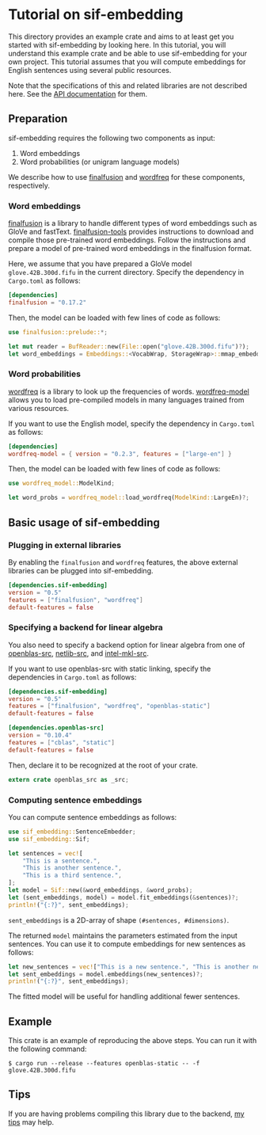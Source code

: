 # Tutorial on sif-embedding

This directory provides an example crate and aims to at least get you started with sif-embedding by looking here.
In this tutorial, you will understand this example crate and be able to use sif-embedding for your own project.
This tutorial assumes that you will compute embeddings for English sentences using several public resources.

Note that the specifications of this and related libraries are not described here.
See the [API documentation](https://docs.rs/sif-embedding/) for them.

## Preparation

sif-embedding requires the following two components as input:

1. Word embeddings
2. Word probabilities (or unigram language models)

We describe how to use [finalfusion](https://docs.rs/finalfusion/) and [wordfreq](https://docs.rs/wordfreq/latest/wordfreq/) for these components, respectively.

### Word embeddings

[finalfusion](https://docs.rs/finalfusion/) is a library to handle different types of word embeddings such as GloVe and fastText.
[finalfusion-tools](../../finalfusion-tools) provides instructions to download and compile those pre-trained word embeddings.
Follow the instructions and prepare a model of pre-trained word embeddings in the finalfusion format.

Here, we assume that you have prepared a GloVe model `glove.42B.300d.fifu` in the current directory.
Specify the dependency in `Cargo.toml` as follows:

```toml
[dependencies]
finalfusion = "0.17.2"
```

Then, the model can be loaded with few lines of code as follows:

```rust
use finalfusion::prelude::*;

let mut reader = BufReader::new(File::open("glove.42B.300d.fifu")?);
let word_embeddings = Embeddings::<VocabWrap, StorageWrap>::mmap_embeddings(&mut reader)?;
```

### Word probabilities

[wordfreq](https://docs.rs/wordfreq/latest/wordfreq/) is a library to look up the frequencies of words.
[wordfreq-model](https://docs.rs/wordfreq-model/) allows you to load pre-compiled models in many languages trained from various resources.

If you want to use the English model, specify the dependency in `Cargo.toml` as follows:

```toml
[dependencies]
wordfreq-model = { version = "0.2.3", features = ["large-en"] }
```

Then, the model can be loaded with few lines of code as follows:

```rust
use wordfreq_model::ModelKind;

let word_probs = wordfreq_model::load_wordfreq(ModelKind::LargeEn)?;
```

## Basic usage of sif-embedding

### Plugging in external libraries

By enabling the `finalfusion` and `wordfreq` features, the above external libraries can be plugged into sif-embedding.

```toml
[dependencies.sif-embedding]
version = "0.5"
features = ["finalfusion", "wordfreq"]
default-features = false
```

### Specifying a backend for linear algebra

You also need to specify a backend option for linear algebra from one of [openblas-src](https://github.com/blas-lapack-rs/openblas-src), [netlib-src](https://github.com/blas-lapack-rs/netlib-src), and [intel-mkl-src](https://github.com/rust-math/intel-mkl-src).

If you want to use openblas-src with static linking, specify the dependencies in `Cargo.toml` as follows:

```toml
[dependencies.sif-embedding]
version = "0.5"
features = ["finalfusion", "wordfreq", "openblas-static"]
default-features = false

[dependencies.openblas-src]
version = "0.10.4"
features = ["cblas", "static"]
default-features = false
```

Then, declare it to be recognized at the root of your crate.

```rust
extern crate openblas_src as _src;
```

### Computing sentence embeddings

You can compute sentence embeddings as follows:

```rust
use sif_embedding::SentenceEmbedder;
use sif_embedding::Sif;

let sentences = vec![
    "This is a sentence.",
    "This is another sentence.",
    "This is a third sentence.",
];
let model = Sif::new(&word_embeddings, &word_probs);
let (sent_embeddings, model) = model.fit_embeddings(&sentences)?;
println!("{:?}", sent_embeddings);
```

`sent_embeddings` is a 2D-array of shape `(#sentences, #dimensions)`.

The returned `model` maintains the parameters estimated from the input sentences.
You can use it to compute embeddings for new sentences as follows:

```rust
let new_sentences = vec!["This is a new sentence.", "This is another new sentence."];
let sent_embeddings = model.embeddings(new_sentences)?;
println!("{:?}", sent_embeddings);
```

The fitted model will be useful for handling additional fewer sentences.

## Example

This crate is an example of reproducing the above steps.
You can run it with the following command:

```shell
$ cargo run --release --features openblas-static -- -f glove.42B.300d.fifu
```

## Tips

If you are having problems compiling this library due to the backend,
[my tips](https://github.com/kampersanda/sif-embedding/wiki/Trouble-shooting) may help.
